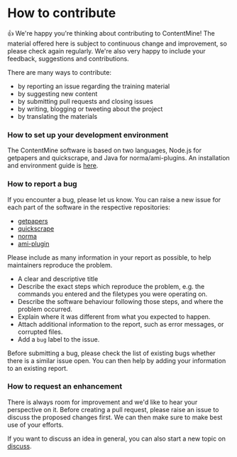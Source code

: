 # How to contribute

:+1: We're happy you're thinking about contributing to ContentMine! The material offered here is subject to continuous change and improvement, so please check again regularly. We're also very happy to include your feedback, suggestions and contributions.

There are many ways to contribute:
- by reporting an issue regarding the training material
- by suggesting new content
- by submitting pull requests and closing issues
- by writing, blogging or tweeting about the project
- by translating the materials

### How to set up your development environment

The ContentMine software is based on two languages, Node.js for getpapers and quickscrape, and Java for norma/ami-plugins. An installation and environment guide is [here](installation).

### How to report a bug

If you encounter a bug, please let us know. You can raise a new issue for each part of the software in the respective repositories:

* [getpapers](https://github.com/ContentMine/getpapers/issues)
* [quickscrape](https://github.com/ContentMine/quickscrape/issues)
* [norma](https://github.com/ContentMine/norma/issues)
* [ami-plugin](https://github.com/ContentMine/ami-plugin/issues)

Please include as many information in your report as possible, to help maintainers reproduce the problem.

* A clear and descriptive title
* Describe the exact steps which reproduce the problem, e.g. the commands you entered and the filetypes you were operating on.
* Describe the software behaviour following those steps, and where the problem occurred.
* Explain where it was different from what you expected to happen.
* Attach additional information to the report, such as error messages, or corrupted files.
* Add a `bug` label to the issue.

Before submitting a bug, please check the list of existing bugs whether there is a similar issue open. You can then help by adding your information to an existing report.

### How to request an enhancement

There is always room for improvement and we'd like to hear your perspective on it. Before creating a pull request, please raise an issue to discuss the proposed changes first. We can then make sure to make best use of your efforts.

If you want to discuss an idea in general, you can also start a new topic on [discuss](http://discuss.contentmine.org/).

